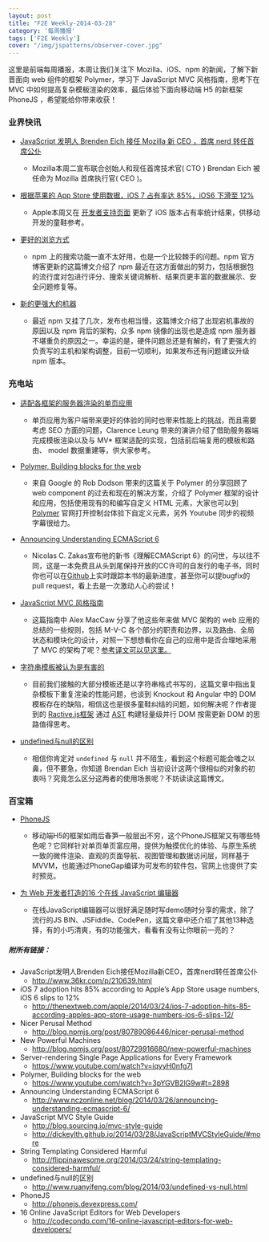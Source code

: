```yaml
---
layout: post
title: "F2E Weekly-2014-03-28"
category: '每周播报' 
tags: ['F2E Weekly']
cover: "/img/jspatterns/observer-cover.jpg"
---
```


这里是前端每周播报，本周让我们关注下 Mozilla、iOS、npm 的新闻，了解下新晋面向 web 组件的框架 Polymer，学习下 JavaScript MVC 风格指南，思考下在 MVC 中如何提高复杂模板渲染的效率，最后体验下面向移动端 H5 的新框架 PhoneJS ，希望能给你带来收获！

<!--more-->

### 业界快讯

- [JavaScript 发明人 Brenden Eich 接任 Mozilla 新 CEO ，首席 nerd 转任首席公仆](http://www.36kr.com/p/210639.html)
	
	- Mozilla本周二宣布联合创始人和现任首席技术官( CTO ) Brendan Eich 被任命为 Mozilla 首席执行官( CEO )。
	
- [根据苹果的 App Store 使用数据，iOS 7 占有率达 85%，iOS6 下滑至 12%](http://thenextweb.com/apple/2014/03/24/ios-7-adoption-hits-85-according-apples-app-store-usage-numbers-ios-6-slips-12/)
	- Apple本周又在 [开发者支持页面](http://t.cn/8kVPbds) 更新了 iOS 版本占有率统计结果，供移动开发的童鞋参考。
	
- [更好的浏览方式](http://blog.npmjs.org/post/80789086446/nicer-perusal-method)

	- npm 上的搜索功能一直不太好用，也是一个比较棘手的问题。npm 官方博客更新的这篇博文介绍了 npm 最近在这方面做出的努力，包括根据包的流行度对包进行评分、搜索关键词解析、结果页更丰富的数据展示、安全问题修复等。	
- [新的更强大的机器](http://blog.npmjs.org/post/80729916680/new-powerful-machines)

	- 最近 npm 又挂了几次，发布也相当慢，这篇博文介绍了出现宕机事故的原因以及 npm 背后的架构，众多 npm 镜像的出现也是造成 npm 服务器不堪重负的原因之一。幸运的是，硬件问题总还是有解的，有了更强大的负责写的主机和架构调整，目前一切顺利，如果发布还有问题建议升级 npm 版本。

### 充电站

- [适配各框架的服务器渲染的单页应用](https://www.youtube.com/watch?v=iqyyH0nfg7I)

	- 单页应用为客户端带来更好的体验的同时也带来性能上的挑战，而且需要考虑 SEO 方面的问题，Clarence Leung 带来的演讲介绍了借助服务器端完成模板渲染以及与 MV* 框架适配的实现，包括前后端复用的模板和路由、 model 数据重建等，供大家参考。
	
- [Polymer, Building blocks for the web](https://www.youtube.com/watch?v=3pYGVB2lG9w#t=2898)

	- 来自 Google 的 Rob Dodson 带来的这篇关于 Polymer 的分享回顾了 web component 的过去和现在的解决方案，介绍了 Polymer 框架的设计和应用，包括使用现有的和编写自定义 HTML 元素，大家也可以到 [Polymer](http://t.cn/zHPXBKJ) 官网打开控制台体验下自定义元素，另外 Youtube 同步的视频字幕很给力。
	
- [Announcing Understanding ECMAScript 6](http://www.nczonline.net/blog/2014/03/26/announcing-understanding-ecmascript-6/)
	- Nicolas C. Zakas宣布他的新书《理解ECMAScript 6》的问世，与以往不同，这是一本免费且从头到尾保持开放的CC许可的自发行的电子书，同时你也可以在[Github](http://t.cn/8sc84d9)上实时跟踪本书的最新进度，甚至你可以提bugfix的pull request，看上去是一次激动人心的尝试！
	
- [JavaScript MVC 风格指南](http://blog.sourcing.io/mvc-style-guide)
	- 这篇指南中 Alex MacCaw 分享了他这些年来做 MVC 架构的 web 应用的总结的一些规则，包括 M-V-C 各个部分的职责和边界，以及路由、全局状态和模块化的设计，对照一下想想看你在自己的应用中是否合理地采用了 MVC 的架构了呢？[参考译文可以见这里。](http://dickeylth.github.io/2014/03/28/JavaScriptMVCStyleGuide/#more)

- [字符串模板被认为是有害的](http://flippinawesome.org/2014/03/24/string-templating-considered-harmful/)

	- 目前我们接触的大部分模板还是以字符串格式书写的，这篇文章中指出复杂模板下重复渲染的性能问题，也谈到 Knockout 和 Angular 中的 DOM 模板存在的缺陷，相信这也是很多童鞋纠结的问题，如何解决呢？作者提到的 [Ractive.js框架](http://ractivejs.org/) 通过 [AST](http://en.wikipedia.org/wiki/Abstract_syntax_tree) 构建轻量级并行 DOM 按需更新 DOM 的思路值得思考。
	
- [undefined与null的区别](http://www.ruanyifeng.com/blog/2014/03/undefined-vs-null.html)

	- 相信你肯定对 `undefined` 与 `null` 并不陌生，看到这个标题可能会嗤之以鼻，但不要急，你知道 Brendan Eich 当初设计这两个很相似的对象的初衷吗？究竟怎么区分这两者的使用场景呢？不妨读读这篇博文。

	
### 百宝箱

- [PhoneJS](http://phonejs.devexpress.com/)

	- 移动端H5的框架如雨后春笋一般层出不穷，这个PhoneJS框架又有哪些特色呢？它同样针对单页单页富应用，提供为触摸优化的体验、与原生系统一致的微件渲染、直观的页面导航、视图管理和数据访问层，同样基于MVVM，也能通过PhoneGap编译为可发布的软件包，官网上也提供了实时预览。
	
- [为 Web 开发者打造的16 个在线 JavaScript 编辑器](http://codecondo.com/16-online-javascript-editors-for-web-developers/)

	- 在线JavaScript编辑器可以很好满足随时写demo随时分享的需求，除了流行的JS BIN、JSFiddle、CodePen，这篇文章中还介绍了其他13种选择，有的小巧清爽，有的功能强大，看看有没有让你眼前一亮的？
	


##### 附所有链接：

- JavaScript发明人Brenden Eich接任Mozilla新CEO，首席nerd转任首席公仆
	- http://www.36kr.com/p/210639.html
- iOS 7 adoption hits 85% according to Apple’s App Store usage numbers, iOS 6 slips to 12%
	- http://thenextweb.com/apple/2014/03/24/ios-7-adoption-hits-85-according-apples-app-store-usage-numbers-ios-6-slips-12/
- Nicer Perusal Method
	- http://blog.npmjs.org/post/80789086446/nicer-perusal-method
- New Powerful Machines
	- http://blog.npmjs.org/post/80729916680/new-powerful-machines
- Server-rendering Single Page Applications for Every Framework
	- https://www.youtube.com/watch?v=iqyyH0nfg7I
- Polymer, Building blocks for the web
	- https://www.youtube.com/watch?v=3pYGVB2lG9w#t=2898
- Announcing Understanding ECMAScript 6
	- http://www.nczonline.net/blog/2014/03/26/announcing-understanding-ecmascript-6/
- JavaScript MVC Style Guide
	- http://blog.sourcing.io/mvc-style-guide
	- http://dickeylth.github.io/2014/03/28/JavaScriptMVCStyleGuide/#more
- String Templating Considered Harmful
	- http://flippinawesome.org/2014/03/24/string-templating-considered-harmful/
- undefined与null的区别
	- http://www.ruanyifeng.com/blog/2014/03/undefined-vs-null.html
- PhoneJS
	- http://phonejs.devexpress.com/
- 16 Online JavaScript Editors for Web Developers
	- http://codecondo.com/16-online-javascript-editors-for-web-developers/

